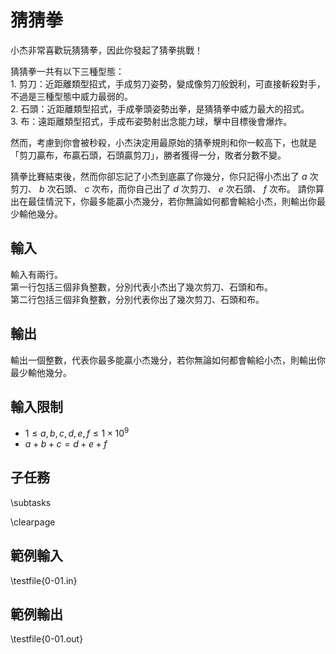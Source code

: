 # 猜猜拳

<!-- \begin{figure}[h]
\centering
\includegraphics[width=2in]{TODO.jpg}
\caption{TODO: 圖片說明}
\end{figure} -->

小杰非常喜歡玩猜猜拳，因此你發起了猜拳挑戰！

猜猜拳一共有以下三種型態：\
$1.$ 剪刀：近距離類型招式，手成剪刀姿勢，變成像剪刀般銳利，可直接斬殺對手，不過是三種型態中威力最弱的。\
$2.$ 石頭：近距離類型招式，手成拳頭姿勢出拳，是猜猜拳中威力最大的招式。\
$3.$ 布：遠距離類型招式，手成布姿勢射出念能力球，擊中目標後會爆炸。

然而，考慮到你會被秒殺，小杰決定用最原始的猜拳規則和你一較高下，也就是「剪刀贏布，布贏石頭，石頭贏剪刀」，勝者獲得一分，敗者分數不變。

猜拳比賽結束後，然而你卻忘記了小杰到底贏了你幾分，你只記得小杰出了 $a$ 次剪刀、 $b$ 次石頭、 $c$ 次布，而你自己出了 $d$ 次剪刀、 $e$ 次石頭、 $f$ 次布。
請你算出在最佳情況下，你最多能贏小杰幾分，若你無論如何都會輸給小杰，則輸出你最少輸他幾分。

## 輸入
輸入有兩行。\
第一行包括三個非負整數，分別代表小杰出了幾次剪刀、石頭和布。\
第二行包括三個非負整數，分別代表你出了幾次剪刀、石頭和布。

## 輸出
輸出一個整數，代表你最多能贏小杰幾分，若你無論如何都會輸給小杰，則輸出你最少輸他幾分。

## 輸入限制
 - $1\le a,  b,  c,  d,  e,  f\le 1\times 10^9$
 - $a+b+c=d+e+f$

## 子任務
\subtasks

\clearpage

## 範例輸入
\testfile{0-01.in}

## 範例輸出
\testfile{0-01.out}
